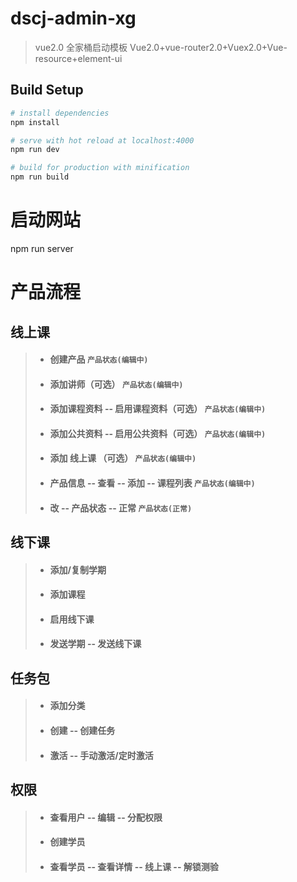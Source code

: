 # dscj-admin-xg

> vue2.0 全家桶启动模板
Vue2.0+vue-router2.0+Vuex2.0+Vue-resource+element-ui

## Build Setup

``` bash
# install dependencies
npm install

# serve with hot reload at localhost:4000
npm run dev

# build for production with minification
npm run build
```
# 启动网站
npm run server



# 产品流程

## 线上课
>* #### 创建产品 `产品状态(编辑中)`
>* #### 添加讲师（可选） `产品状态(编辑中)`
>* #### 添加课程资料 -- 启用课程资料（可选） `产品状态(编辑中)`
>* #### 添加公共资料 -- 启用公共资料（可选） `产品状态(编辑中)`
>* #### 添加 线上课  （可选） `产品状态(编辑中)`
>* #### 产品信息 -- 查看 -- 添加 -- 课程列表 `产品状态(编辑中)`
>* #### 改 -- 产品状态 -- 正常 `产品状态(正常)`


## 线下课
>* #### 添加/复制学期
>* #### 添加课程
>* #### 启用线下课
>* #### 发送学期 -- 发送线下课

## 任务包
>* #### 添加分类
>* #### 创建 -- 创建任务
>* #### 激活 -- 手动激活/定时激活

## 权限
>* #### 查看用户 -- 编辑  -- 分配权限
>* #### 创建学员
>* #### 查看学员  -- 查看详情 -- 线上课 -- 解锁测验
